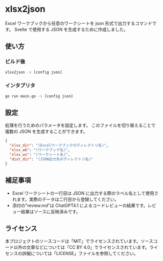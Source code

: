 # xlsx2json

Excel ワークブックから任意のワークシートを json 形式で出力するコマンドです。
Svelte で使用する JSON を生成するために作成しました。

## 使い方

### ビルド後

```bash
xlsx2json -s [config json]
```

### インタプリタ

```bash
go run main.go -s [config json]
```

## 設定

処理を行うためのパラメータを設定します。
このファイルを切り替えることで複数の JSON を生成することができます。

```json
{
  "xlsx_dir": "(Excelワークブックのディレクトリ名)",
  "xlsx_wb": "(ワークブック名)",
  "xlsx_ws": "(ワークシート名)",
  "dist_dir": "(JSON出力先のディレクトリ名)"
}
```

## 補足事項

- Excel ワークシートの一行目は JSON に出力する際のラベル名として使用されます。実際のデータは二行目から登録してください。
- 添付の"review.md"は ChatGPT4.1 によるコードレビューの結果です。レビュー結果はソースに反映済みです。

## ライセンス

本プロジェクトのソースコードは「MIT」でライセンスされています。ソースコード以外の文章などについては「CC BY 4.0」でライセンスされています。ライセンスの詳細については「LICENSE」ファイルを参照してください。
